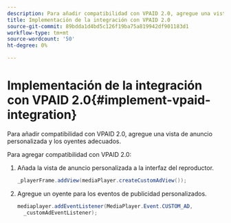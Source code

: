 ```yaml
---
description: Para añadir compatibilidad con VPAID 2.0, agregue una vista de anuncio personalizada y los oyentes adecuados.
title: Implementación de la integración con VPAID 2.0
source-git-commit: 89bdda1d4bd5c126f19ba75a819942df901183d1
workflow-type: tm+mt
source-wordcount: '50'
ht-degree: 0%

---
```



# Implementación de la integración con VPAID 2.0{#implement-vpaid-integration}

Para añadir compatibilidad con VPAID 2.0, agregue una vista de anuncio personalizada y los oyentes adecuados.

Para agregar compatibilidad con VPAID 2.0:

1. Añada la vista de anuncio personalizada a la interfaz del reproductor.

   ```java
   _playerFrame.addView(mediaPlayer.createCustomAdView());
   ```

1. Agregue un oyente para los eventos de publicidad personalizados.

   ```java
   mediaplayer.addEventListener(MediaPlayer.Event.CUSTOM_AD,  
     _customAdEventListener);
   ```

